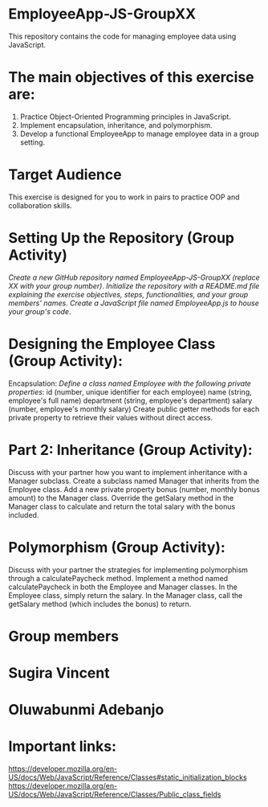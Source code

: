 # EmployeeApp-JS-GroupXX
This repository contains the code for managing employee data using JavaScript.

# The main objectives of this exercise are:
1. Practice Object-Oriented Programming principles in JavaScript.
2. Implement encapsulation, inheritance, and polymorphism.
3. Develop a functional EmployeeApp to manage employee data in a group setting.
# Target Audience
 This exercise is designed for you to work in pairs to practice OOP and collaboration skills.
 
# Setting Up the Repository (Group Activity)
  *Create a new GitHub repository named EmployeeApp-JS-GroupXX (replace XX with your group number)*.
*Initialize the repository with a README.md file explaining the exercise objectives, steps, functionalities, and your group members' names*.
*Create a JavaScript file named EmployeeApp.js to house your group's code*.
 
 # Designing the Employee Class (Group Activity):
Encapsulation: 
*Define a class named Employee with the following private properties*:
id (number, unique identifier for each employee)
name (string, employee's full name)
department (string, employee's department)
salary (number, employee's monthly salary)
Create public getter methods for each private property to retrieve their values without direct access.

# Part 2: Inheritance (Group Activity):
Discuss with your partner how you want to implement inheritance with a Manager subclass.
Create a subclass named Manager that inherits from the Employee class.
Add a new private property bonus (number, monthly bonus amount) to the Manager class.
Override the getSalary method in the Manager class to calculate and return the total salary with the bonus included.

# Polymorphism (Group Activity):
Discuss with your partner the strategies for implementing polymorphism through a calculatePaycheck method.
Implement a method named calculatePaycheck in both the Employee and Manager classes.
In the Employee class, simply return the salary.
In the Manager class, call the getSalary method (which includes the bonus) to return.

# Group members
# Sugira Vincent
# Oluwabunmi Adebanjo

# Important links: 
https://developer.mozilla.org/en-US/docs/Web/JavaScript/Reference/Classes#static_initialization_blocks
https://developer.mozilla.org/en-US/docs/Web/JavaScript/Reference/Classes/Public_class_fields

